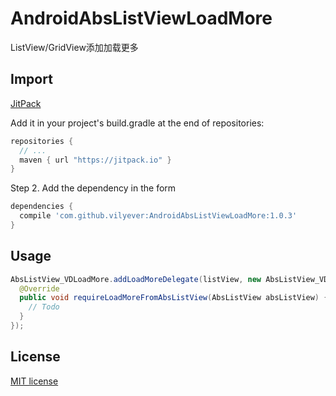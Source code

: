 # AndroidAbsListViewLoadMore
ListView/GridView添加加载更多

## Import
[JitPack](https://jitpack.io/)

Add it in your project's build.gradle at the end of repositories:

```gradle
repositories {
  // ...
  maven { url "https://jitpack.io" }
}
```

Step 2. Add the dependency in the form

```gradle
dependencies {
  compile 'com.github.vilyever:AndroidAbsListViewLoadMore:1.0.3'
}
```

## Usage
```java
AbsListView_VDLoadMore.addLoadMoreDelegate(listView, new AbsListView_VDLoadMore.LoadMoreDelegate() {
  @Override
  public void requireLoadMoreFromAbsListView(AbsListView absListView) {
    // Todo
  }
});
```
## License

[MIT license](LICENSE)

